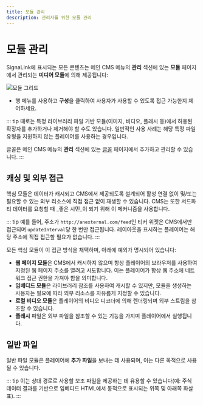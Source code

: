 ```yaml
---
title: 모듈 관리
description: 관리자를 위한 모듈 관리
---
```


# 모듈 관리

SignaLink에 표시되는 모든 콘텐츠는 메인 CMS 메뉴의 **관리** 섹션에 있는 **모듈** 페이지에서 관리되는 **미디어 모듈**에 의해 제공됩니다:

![모듈 그리드](/img/v4_media_modules_grid.png)

- 행 메뉴를 사용하고 **구성**을 클릭하여 사용자가 사용할 수 있도록 접근 가능한지 제어하세요.

::: tip
때로는 특정 라이브러리 파일 기반 모듈(이미지, 비디오, 플래시 등)에서 허용된 확장자를 추가하거나 제거해야 할 수도 있습니다. 일반적인 사용 사례는 해당 특정 파일 유형을 지원하지 않는 플레이어를 사용하는 경우입니다.

글꼴은 메인 CMS 메뉴의 **관리** 섹션에 있는 [글꼴](/guide/tour/cms-settings#fonts) 페이지에서 추가하고 관리할 수 있습니다.
:::

## 캐싱 및 외부 접근

핵심 모듈은 데이터가 캐시되고 CMS에서 제공되도록 설계되어 활성 연결 없이 및/또는 필요할 수 있는 외부 리소스에 직접 접근 없이 재생할 수 있습니다. CMS는 또한 서드파티 데이터를 요청할 때 _좋은 시민_이 되기 위해 이 메커니즘을 사용합니다.

::: tip
예를 들어, 주소가 `http://anexternal.com/feed`인 티커 위젯은 CMS에서만 접근되며 `updateInterval`당 한 번만 접근됩니다. 레이아웃을 표시하는 플레이어는 해당 주소에 직접 접근할 필요가 없습니다.
:::

모든 핵심 모듈이 이 접근 방식을 채택하며, 아래에 예외가 명시되어 있습니다:

- **웹 페이지 모듈**은 CMS에서 캐시하지 않으며 항상 플레이어의 브라우저를 사용하여 지정된 웹 페이지 주소를 열려고 시도합니다. 이는 플레이어가 항상 웹 주소에 네트워크 접근 권한을 가져야 함을 의미합니다.
- **임베디드 모듈**은 라이브러리 참조를 사용하여 캐시할 수 있지만, 모듈을 생성하는 사용자는 필요에 따라 외부 리소스를 자유롭게 지정할 수 있습니다.
- **로컬 비디오 모듈**은 플레이어의 비디오 디코더에 의해 렌더링되며 외부 스트림을 참조할 수 있습니다.
- **플래시** 파일은 외부 파일을 참조할 수 있는 기능을 가지며 플레이어에서 실행됩니다.

## 일반 파일

일반 파일 모듈은 플레이어에 **추가 파일**을 보내는 데 사용되며, 이는 다른 목적으로 사용될 수 있습니다.

::: tip
이는 상대 경로로 사용할 보조 파일을 제공하는 데 유용할 수 있습니다(예: 주식 데이터 결과를 기반으로 임베디드 HTML에서 동적으로 표시되는 위쪽 및 아래쪽 화살표).
::: 